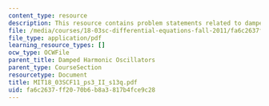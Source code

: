 ```yaml
---
content_type: resource
description: This resource contains problem statements related to damped oscillators.
file: /media/courses/18-03sc-differential-equations-fall-2011/fa6c2637ff2070b6b8a3817b4fce9c28_MIT18_03SCF11_ps3_II_s13q.pdf
file_type: application/pdf
learning_resource_types: []
ocw_type: OCWFile
parent_title: Damped Harmonic Oscillators
parent_type: CourseSection
resourcetype: Document
title: MIT18_03SCF11_ps3_II_s13q.pdf
uid: fa6c2637-ff20-70b6-b8a3-817b4fce9c28
---
```


